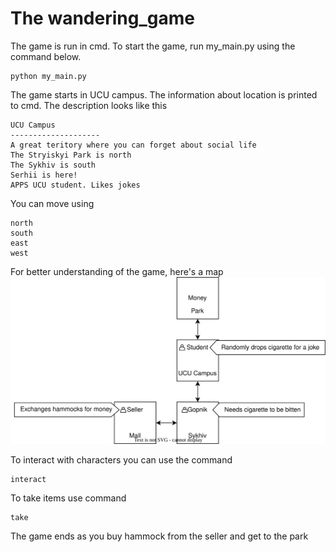 # The wandering_game

The game is run in cmd. To start the game, run my_main.py using the command below.
```
python my_main.py
```

The game starts in UCU campus. The information about location is printed to cmd.
The description looks like this
```
UCU Campus
--------------------
A great teritory where you can forget about social life
The Stryiskyi Park is north
The Sykhiv is south
Serhii is here!
APPS UCU student. Likes jokes
```

You can move using
```
north
south
east
west
```

For better understanding of the game, here's a map
<img src="scheme.svg">

To interact with characters you can use the command
```
interact
```

To take items use command
```
take
```

The game ends as you buy hammock from the seller and get to the park
